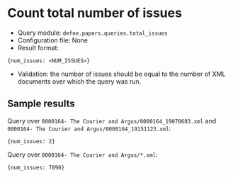 # Count total number of issues

* Query module: `defoe.papers.queries.total_issues`
* Configuration file: None
* Result format:

```
{num_issues: <NUM_ISSUES>}
```

* Validation: the number of issues should be equal to the number of XML documents over which the query was run.

## Sample results

Query over `0000164- The Courier and Argus/0000164_19070603.xml` and `0000164- The Courier and Argus/0000164_19151123.xml`:

```
{num_issues: 2}
```

Query over `0000164- The Courier and Argus/*.xml`:

```
{num_issues: 7890}
```
